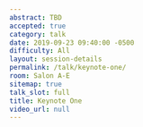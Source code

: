 ```yaml
---
abstract: TBD
accepted: true
category: talk
date: 2019-09-23 09:40:00 -0500
difficulty: All
layout: session-details
permalink: /talk/keynote-one/
room: Salon A-E
sitemap: true
talk_slot: full
title: Keynote One
video_url: null
---
```

